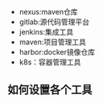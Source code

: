 - nexus:maven仓库
- gitlab:源代码管理平台
- jenkins:集成工具
- maven:项目管理工具
- harbor:docker镜像仓库
- k8s：容器管理工具

## 如何设置各个工具
